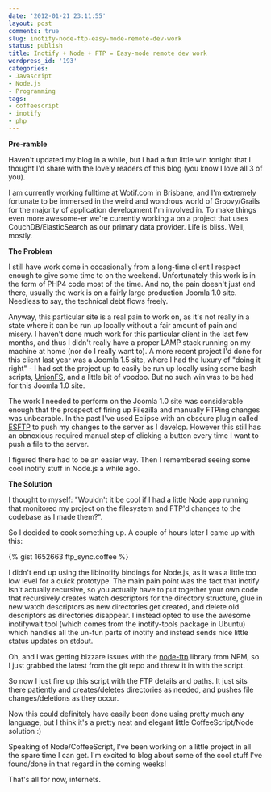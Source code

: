 ```yaml
---
date: '2012-01-21 23:11:55'
layout: post
comments: true
slug: inotify-node-ftp-easy-mode-remote-dev-work
status: publish
title: Inotify + Node + FTP = Easy-mode remote dev work
wordpress_id: '193'
categories:
- Javascript
- Node.js
- Programming
tags:
- coffeescript
- inotify
- php
---
```


**Pre-ramble**

Haven't updated my blog in a while, but I had a fun little win tonight that I thought I'd share with the lovely readers of this blog (you know I love all 3 of you).

I am currently working fulltime at Wotif.com in Brisbane, and I'm extremely fortunate to be immersed in the weird and wondrous world of Groovy/Grails for the majority of application development I'm involved in. To make things even more awesome-er we're currently working a on a project that uses CouchDB/ElasticSearch as our primary data provider. Life is bliss. Well, mostly.

**The Problem**

I still have work come in occasionally from a long-time client I respect enough to give some time to on the weekend. Unfortunately this work is in the form of PHP4 code most of the time. And no, the pain doesn't just end there, usually the work is on a fairly large production Joomla 1.0 site. Needless to say, the technical debt flows freely.

Anyway, this particular site is a real pain to work on, as it's not really in a state where it can be run up locally without a fair amount of pain and misery. I haven't done much work for this particular client in the last few months, and thus I didn't really have a proper LAMP stack running on my machine at home (nor do I really want to). A more recent project I'd done for this client last year was a Joomla 1.5 site, where I had the luxury of "doing it right" - I had set the project up to easily be run up locally using some bash scripts, [UnionFS](http://en.wikipedia.org/wiki/UnionFS), and a little bit of voodoo. But no such win was to be had for this Joomla 1.0 site.

The work I needed to perform on the Joomla 1.0 site was considerable enough that the prospect of firing up Filezilla and manually FTPing changes was unbearable. In the past I've used Eclipse with an obscure plugin called [ESFTP](http://sourceforge.net/projects/esftp/) to push my changes to the server as I develop. However this still has an obnoxious required manual step of clicking a button every time I want to push a file to the server.

I figured there had to be an easier way. Then I remembered seeing some cool inotify stuff in Node.js a while ago.

**The Solution**

I thought to myself: "Wouldn't it be cool if I had a little Node app running that monitored my project on the filesystem and FTP'd changes to the codebase as I made them?".

So I decided to cook something up. A couple of hours later I came up with this:

{% gist 1652663 ftp_sync.coffee %}

I didn't end up using the libinotify bindings for Node.js, as it was a little too low level for a quick prototype. The main pain point was the fact that inotify isn't actually recursive, so you actually have to put together your own code that recursively creates watch descriptors for the directory structure, glue in new watch descriptors as new directories get created, and delete old descriptors as directories disappear. I instead opted to use the awesome inotifywait tool (which comes from the inotify-tools package in Ubuntu) which handles all the un-fun parts of inotify and instead sends nice little status updates on stdout.

Oh, and I was getting bizzare issues with the [node-ftp](https://github.com/mscdex/node-ftp) library from NPM, so I just grabbed the latest from the git repo and threw it in with the script.

So now I just fire up this script with the FTP details and paths. It just sits there patiently and creates/deletes directories as needed, and pushes file changes/deletions as they occur.

Now this could definitely have easily been done using pretty much any language, but I think it's a pretty neat and elegant little CoffeeScript/Node solution :)

Speaking of Node/CoffeeScript, I've been working on a little project in all the spare time I can get. I'm excited to blog about some of the cool stuff I've found/done in that regard in the coming weeks!

That's all for now, internets.
